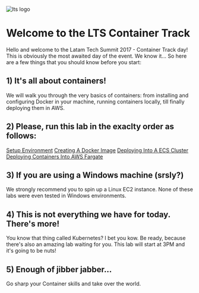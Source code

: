 ![lts logo](https://github.com/bemer/lts-workshop/blob/master/images/lts_logo.png)

# Welcome to the LTS Container Track

Hello and welcome to the Latam Tech Summit 2017 - Container Track day! This is obviously the most awaited day of the event. We know it... So here are a few things that you should know before you start:

## 1) It's all about containers!

We will walk you through the very basics of containers: from installing and configuring Docker in your machine, running containers locally, till finally deploying them in AWS.

## 2) Please, run this lab in the exaclty order as follows: 

[Setup Environment](https://github.com/bemer/lts-workshop/tree/master/01-SetupEnvironment)
[Creating A Docker Image](https://github.com/bemer/lts-workshop/tree/master/02-CreatingDockerImage)
[Deploying Into A ECS Cluster](https://github.com/bemer/lts-workshop/tree/master/03-DeployEcsCluster)
[Deploying Containers Into AWS Fargate](https://github.com/bemer/lts-workshop/tree/master/04-DeployFargate)

## 3) If you are using a Windows machine (srsly?) 

We strongly recommend you to spin up a Linux EC2 instance. None of these labs were even tested in Windows environments.

## 4) This is not everything we have for today. There's more!

You know that thing called Kubernetes? I bet you kow. Be ready, because there's also an amazing lab waiting for you. This lab will start at 3PM and it's going to be nuts!

## 5) Enough of jibber jabber... 

Go sharp your Container skills and take over the world. 